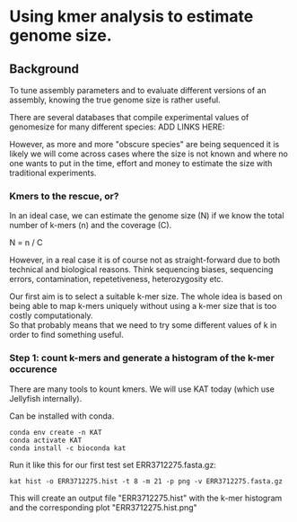 # Using kmer analysis to estimate genome size.  

## Background
To tune assembly parameters and to evaluate different versions of an assembly, knowing the true genome size is rather useful.  

There are several databases that compile experimental values of genomesize for many different species:
ADD LINKS HERE:

However, as more and more "obscure species" are being sequenced it is likely we will come across cases where the size is not known and where no one wants to put in the time, effort and money to estimate the size with traditional experiments.


### Kmers to the rescue, or?
In an ideal case, we can estimate the genome size (N) if we know the total number of k-mers (n) and the coverage (C).

N = n / C


However, in a real case it is of course not as straight-forward due to both technical and biological reasons.
Think sequencing biases, sequencing errors, contamination, repetetiveness, heterozygosity etc.  


Our first aim is to select a suitable k-mer size. 
The whole idea is based on being able to map k-mers uniquely without using a k-mer size that is too costly computationaly.  
So that probably means that we need to try some different values of k in order to find something useful.

### Step 1: count k-mers and generate a histogram of the k-mer occurence
There are many tools to kount kmers. We will use KAT today (which use Jellyfish internally).

Can be installed with conda.
```
conda env create -n KAT
conda activate KAT
conda install -c bioconda kat
```

Run it like this for our first test set ERR3712275.fasta.gz:
```
kat hist -o ERR3712275.hist -t 8 -m 21 -p png -v ERR3712275.fasta.gz
```

This will create  an output file "ERR3712275.hist" with the k-mer histogram and the corresponding plot "ERR3712275.hist.png"  















